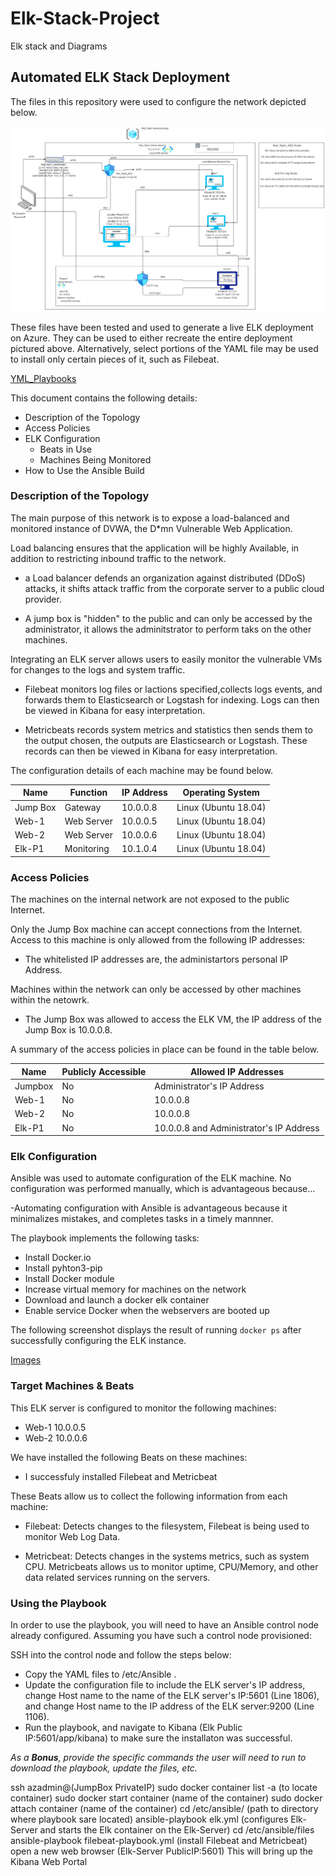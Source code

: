 # Elk-Stack-Project
Elk stack and Diagrams 
## Automated ELK Stack Deployment

The files in this repository were used to configure the network depicted below.

![Images](/Images/Network_Diagram_elkstack.png)

 

These files have been tested and used to generate a live ELK deployment on Azure. They can be used to either recreate the entire deployment pictured above. Alternatively, select portions of the YAML file may be used to install only certain pieces of it, such as Filebeat.

[YML_Playbooks](/YML_Playbook/)

This document contains the following details:
- Description of the Topology
- Access Policies
- ELK Configuration
  - Beats in Use
  - Machines Being Monitored
- How to Use the Ansible Build


### Description of the Topology

The main purpose of this network is to expose a load-balanced and monitored instance of DVWA, the D*mn Vulnerable Web Application.

Load balancing ensures that the application will be highly Available, in addition to restricting inbound traffic to the network.

- a Load balancer defends an organization against distributed (DDoS) attacks, it shifts attack traffic from the corporate server to a public cloud provider.
 
- A jump box is "hidden" to the public and can only be accessed by the administrator, it allows the adminitstrator to perform taks on the other machines.

Integrating an ELK server allows users to easily monitor the vulnerable VMs for changes to the logs and system traffic.
- Filebeat monitors log files or lactions specified,collects logs events, and forwards them to Elasticsearch or Logstash for indexing. Logs can then be viewed in Kibana for easy interpretation. 

- Metricbeats records system metrics and statistics then sends them to the output chosen, the outputs are Elasticsearch or Logstash. These records can then be viewed in Kibana for easy interpretation.

The configuration details of each machine may be found below.

| Name    | Function   | IP Address | Operating System     |
|---------|------------|------------|----------------------|
| Jump Box| Gateway    | 10.0.0.8   | Linux (Ubuntu 18.04) |
| Web-1   | Web Server | 10.0.0.5   | Linux (Ubuntu 18.04) |
| Web-2   | Web Server | 10.0.0.6   | Linux (Ubuntu 18.04) |
| Elk-P1  | Monitoring | 10.1.0.4   | Linux (Ubuntu 18.04) |

### Access Policies

The machines on the internal network are not exposed to the public Internet. 

Only the Jump Box machine can accept connections from the Internet. Access to this machine is only allowed from the following IP addresses:
- The whitelisted IP addresses are, the administartors personal IP Address.

Machines within the network can only be accessed by other machines within the netowrk.
- The Jump Box was allowed to access the ELK VM, the IP address of the Jump Box is 10.0.0.8. 

A summary of the access policies in place can be found in the table below.

| Name    | Publicly Accessible  | Allowed IP Addresses                    |
|---------|----------------------|-----------------------------------------|
| Jumpbox | No                   | Administrator's IP Address              |
| Web-1   | No                   | 10.0.0.8                                |
| Web-2   | No                   | 10.0.0.8                                |
| Elk-P1  | No                   | 10.0.0.8 and Administrator's IP Address |

### Elk Configuration

Ansible was used to automate configuration of the ELK machine. No configuration was performed manually, which is advantageous because...

-Automating configuration with Ansible is advantageous because it minimalizes mistakes, and completes tasks in a timely mannner.  

The playbook implements the following tasks:
- Install Docker.io
- Install pyhton3-pip
- Install Docker module
- Increase virtual memory for machines on the network
- Download and launch a docker elk container
- Enable service Docker when the webservers are booted up  

The following screenshot displays the result of running `docker ps` after successfully configuring the ELK instance.

[Images](/Images/Dokcer_ps.PNG.png)

### Target Machines & Beats
This ELK server is configured to monitor the following machines:
- Web-1 10.0.0.5
- Web-2 10.0.0.6

We have installed the following Beats on these machines:
- I successfuly installed Filebeat and Metricbeat

These Beats allow us to collect the following information from each machine:
- Filebeat: Detects changes to the filesystem, Filebeat is being used to monitor Web Log Data.

- Metricbeat: Detects changes in the systems metrics, such as system CPU. Metricbeats allows us to monitor uptime, CPU/Memory, and other data related services running on the servers. 

### Using the Playbook
In order to use the playbook, you will need to have an Ansible control node already configured. Assuming you have such a control node provisioned: 

SSH into the control node and follow the steps below:
- Copy the YAML files to /etc/Ansible .
- Update the configuration file to include the ELK server's IP address, change Host name to the name of the ELK server's IP:5601 (Line 1806), and change Host name to the IP address of the ELK server:9200 (Line 1106). 
- Run the playbook, and navigate to Kibana (Elk Public IP:5601/app/kibana) to make sure the installaton was successful. 


_As a **Bonus**, provide the specific commands the user will need to run to download the playbook, update the files, etc._

ssh azadmin@(JumpBox PrivateIP)
sudo docker container list -a (to locate container)
sudo docker start container (name of the container)
sudo docker attach container (name of the container)
cd /etc/ansible/ (path to directory where playbook sare located)
ansible-playbook elk.yml (configures Elk-Server and starts the Elk container on the Elk-Server)
cd /etc/ansible/files
ansible-playbook filebeat-playbook.yml (install Filebeat and Metricbeat)
open a new web browser (Elk-Server PublicIP:5601) This will bring up the Kibana Web Portal

